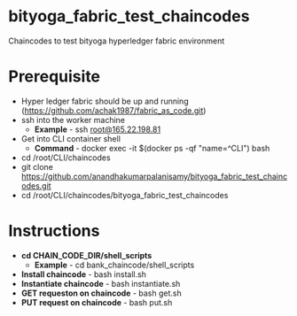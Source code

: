 # bityoga_fabric_test_chaincodes
Chaincodes to test bityoga hyperledger fabric environment


# Prerequisite
* Hyper ledger fabric should be up and running (https://github.com/achak1987/fabric_as_code.git)
 * ssh into the worker machine
   * **Example** - ssh root@165.22.198.81
 * Get into CLI container shell
   * **Command** - docker exec -it $(docker ps -qf "name=^CLI")  bash
 * cd /root/CLI/chaincodes
 * git clone https://github.com/anandhakumarpalanisamy/bityoga_fabric_test_chaincodes.git
 * cd /root/CLI/chaincodes/bityoga_fabric_test_chaincodes



# Instructions

* **cd CHAIN_CODE_DIR/shell_scripts**
  * **Example** - cd bank_chaincode/shell_scripts
 * **Install chaincode**  - bash install.sh
 * **Instantiate chaincode**  - bash instantiate.sh
 * **GET requeston on chaincode**  - bash get.sh
 * **PUT request on chaincode** - bash put.sh
 

